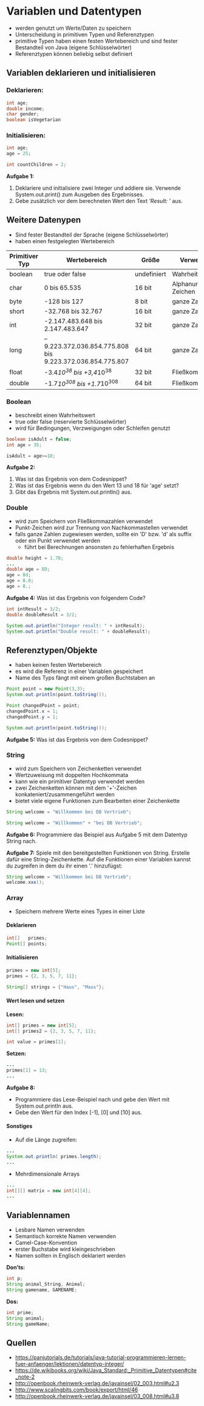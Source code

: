 # Variablen und Datentypen
* werden genutzt um Werte/Daten zu speichern
* Unterscheidung in primitiven Typen und Referenztypen
* primitive Typen haben einen festen Wertebereich und sind fester Bestandteil von Java (eigene Schlüsselwörter)
* Referenztypen können beliebig selbst definiert 

## Variablen deklarieren und initialisieren
### Deklarieren:
```java
int age; ​
double income; ​
char gender; ​
boolean isVegetarian
```

### Initialisieren:
```java
int age;
age = 25;

int countChildren = 2;
```

**Aufgabe 1:**
1. Deklariere und initialisiere zwei Integer und addiere sie. Verwende System.out.print() zum Ausgeben des Ergebnisses.
2. Gebe zusätzlich vor dem berechneten Wert den Text _'Result: '_ aus.

## Weitere Datenypen
* Sind fester Bestandteil der Sprache (eigene Schlüsselwörter)
* haben einen festgelegten Wertebereich

| Primitiver Typ | Wertebereich                                              | Größe       | Verwendung              | 
| -------------- | --------------------------------------------------------- | ----------- |------------------------ |
| boolean        | true oder false                                           | undefiniert | Wahrheitswerte          |
| char           | 0 bis 65.535                                              | 16 bit      | Alphanumerische Zeichen |
| byte           | -128 bis 127                                              | 8 bit       | ganze Zahlen            |
| short          | -32.768 bis 32.767                                        | 16 bit      | ganze Zahlen            |
| int            | -2.147.483.648 bis 2.147.483.647                          | 32 bit      | ganze Zahlen            |
| long           | –9.223.372.036.854.775.808 bis 9.223.372.036.854.775.807  | 64 bit      | ganze Zahlen            |
| float          | -3.4*10<sup>38</sup> bis +3,4*10<sup>38</sup>             | 32 bit      | Fließkommazahlen        |
| double         | -1.7*10<sup>308</sup> bis +1.7*10<sup>308</sup>           | 64 bit      | Fließkommazahlen        |   

### Boolean
* beschreibt einen Wahrheitswert
* true oder false (reservierte Schlüsselwörter)
* wird für Bedingungen, Verzweigungen oder Schleifen genutzt

```java
boolean isAdult = false;
int age = 35;

isAdult = age>=18; 
```

**Aufgabe 2:**
1. Was ist das Ergebnis von dem Codesnippet?
2. Was ist das Ergebnis wenn du den Wert 13 und 18 für 'age' setzt?
3. Gibt das Ergebnis mit System.out.println() aus.

### Double
* wird zum Speichern von Fließkommazahlen verwendet
* Punkt-Zeichen wird zur Trennung von Nachkommastellen verwendet
* falls ganze Zahlen zugewiesen werden, sollte ein 'D' bzw. 'd' als suffix oder ein Punkt verwendet werden
    * führt bei Berechnungen ansonsten zu fehlerhaften Ergebnis   

```java
double height = 1.78;
...
double age = 8D;
age = 8d;
age = 8.0;
age = 8.;
```

**Aufgabe 4:**
Was ist das Ergebnis von folgendem Code?
```java
int intResult = 3/2;
double doubleResult = 3/2;

System.out.println("Integer result: " + intResult);
System.out.println("Double result: " + doubleResult);
```

## Referenztypen/Objekte
* haben keinen festen Wertebereich
* es wird die Referenz in einer Variablen gespeichert
* Name des Typs fängt mit einem großen Buchtstaben an

```java
Point point = new Point(3,3);
System.out.println(point.toString());

Point changedPoint = point;
changedPoint.x = 1;
changedPoint.y = 1;

System.out.println(point.toString());
``` 

**Aufgabe 5:**
Was ist das Ergebnis von dem Codesnippet?
 
### String
* wird zum Speichern von Zeichenketten verwendet
* Wertzuweisung mit doppelten Hochkommata
* kann wie ein primitiver Datentyp verwendet werden
* zwei Zeichenketten können mit dem '+'-Zeichen konkateniert/zusammengeführt werden
* bietet viele eigene Funktionen zum Bearbeiten einer Zeichenkette

```java
String welcome = "Willkommen bei DB Vertrieb";

String welcome = "Willkommen" + "bei DB Vertrieb";
``` 

**Aufgabe 6:**
Programmiere das Beispiel aus Aufgabe 5 mit dem Datentyp String nach.

**Aufgabe 7:**
Spiele mit den bereitgestellten Funktionen von String. Erstelle dafür eine String-Zeichenkette. 
Auf die Funktionen einer Variablen kannst du zugreifen in dem du ihr einen '.' hinzufügst:
```java
String welcome = "Willkommen bei DB Vertrieb";
welcome.xxx();
``` 

### Array
* Speichern mehrere Werte eines Types in einer Liste

#### Deklarieren
```java
int[]   primes; 
Point[] points;
``` 

#### Initialisieren
```java
primes = new int[5];
primes = {2, 3, 5, 7, 11};

String[] strings = {"Haus", "Maus"};
``` 

#### Wert lesen und setzen
**Lesen:**
```java
int[] primes = new int[5];
int[] primes2 = {2, 3, 5, 7, 11};

int value = primes[1]; 
``` 

**Setzen:**
```java
...
primes[1] = 13;
...
```

**Aufgabe 8:**
* Programmiere das Lese-Beispiel nach und gebe den Wert mit System.out.println aus.
* Gebe den Wert für den Index [-1], [0] und [10] aus.

#### Sonstiges
* Auf die Länge zugreifen:
```java
...
System.out.println( primes.length);
...
```

* Mehrdimensionale Arrays
```java
...
int[][] matrix = new int[4][4];
...
```

## Variablennamen
* Lesbare Namen verwenden
* Semantisch korrekte Namen verwenden
* Camel-Case-Konvention
* erster Buchstabe wird kleingeschrieben
* Namen sollten in Englisch deklariert werden

**Don’ts:**
```java
int p;
String animal_String, Animal;
String gamename, GAMENAME;
```

**Dos:**
```java
int prime;
String animal;
String gameName;
```

## Quellen
* https://panjutorials.de/tutorials/java-tutorial-programmieren-lernen-fuer-anfaenger/lektionen/datentyp-integer/
* https://de.wikibooks.org/wiki/Java_Standard:_Primitive_Datentypen#cite_note-2
* http://openbook.rheinwerk-verlag.de/javainsel/02_003.html#u2.3
* http://www.scalingbits.com/book/export/html/46
* http://openbook.rheinwerk-verlag.de/javainsel/03_008.html#u3.8
